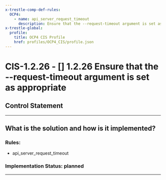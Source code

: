 ```yaml
---
x-trestle-comp-def-rules:
  OCP4:
    - name: api_server_request_timeout
      description: Ensure that the --request-timeout argument is set as appropriate
x-trestle-global:
  profile:
    title: OCP4 CIS Profile
    href: profiles/OCP4_CIS/profile.json
---
```


# CIS-1.2.26 - \[\] 1.2.26 Ensure that the --request-timeout argument is set as appropriate

## Control Statement

______________________________________________________________________

## What is the solution and how is it implemented?

<!-- For implementation status enter one of: implemented, partial, planned, alternative, not-applicable -->

<!-- Note that the list of rules under ### Rules: is read-only and changes will not be captured after assembly to JSON -->

<!-- Add control implementation description here for control: CIS-1.2.26 -->

### Rules:

  - api_server_request_timeout

### Implementation Status: planned

______________________________________________________________________
